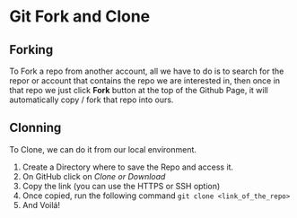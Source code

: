 # Git Fork and Clone

## Forking

To Fork a repo from another account, all we have to do is to search for the repor or account that contains the repo we are interested in, then once in that repo we just click **Fork** button at the top of the Github Page, it will automatically copy / fork that repo into ours.

## Clonning

To Clone, we can do it from our local environment.

1. Create a Directory where to save the Repo and access it.
2. On GitHub click on _Clone or Download_
3. Copy the link (you can use the HTTPS or SSH option)
4. Once copied, run the following command `git clone <link_of_the_repo>`
5. And Voilá!
